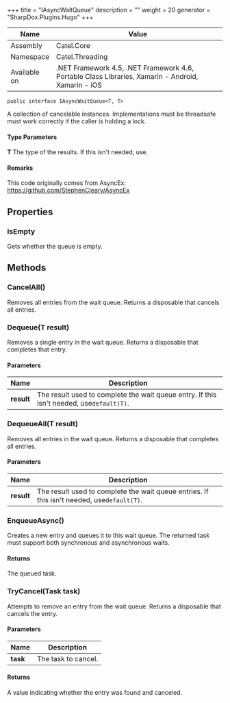 

+++
title = "IAsyncWaitQueue" 
description = ""
weight = 20
generator = "SharpDox.Plugins.Hugo"
+++

Name|Value
---|---
Assembly|Catel.Core
Namespace|Catel.Threading
Available on|.NET Framework 4.5, .NET Framework 4.6, Portable Class Libraries, Xamarin - Android, Xamarin - iOS

```
public interface IAsyncWaitQueue<T, T>
```

A collection of cancelable instances. Implementations must be threadsafe must work correctly if the caller is holding a lock.

#### Type Parameters

**T**
The type of the results. If this isn't needed, use.

#### Remarks

This code originally comes from AsyncEx: https://github.com/StephenCleary/AsyncEx

## Properties

### IsEmpty

Gets whether the queue is empty.

## Methods

### CancelAll()

Removes all entries from the wait queue. Returns a disposable that cancels all entries.

### Dequeue(T result)

Removes a single entry in the wait queue. Returns a disposable that completes that entry.

#### Parameters

Name|Description
---|---
**result**|The result used to complete the wait queue entry. If this isn't needed, use`default(T)`.

### DequeueAll(T result)

Removes all entries in the wait queue. Returns a disposable that completes all entries.

#### Parameters

Name|Description
---|---
**result**|The result used to complete the wait queue entries. If this isn't needed, use`default(T)`.

### EnqueueAsync()

Creates a new entry and queues it to this wait queue. The returned task must support both synchronous and asynchronous waits.

#### Returns

The queued task.

### TryCancel(Task task)

Attempts to remove an entry from the wait queue. Returns a disposable that cancels the entry.

#### Parameters

Name|Description
---|---
**task**|The task to cancel.

#### Returns

A value indicating whether the entry was found and canceled.

